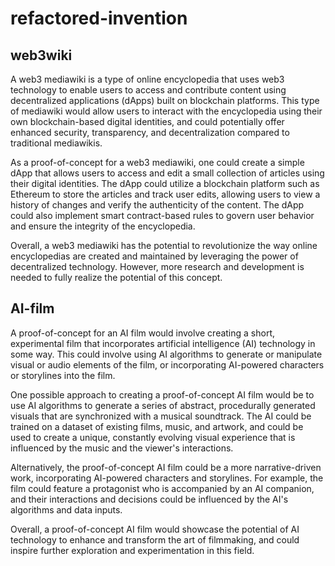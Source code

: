 # refactored-invention
## web3wiki


A web3 mediawiki is a type of online encyclopedia that uses web3 technology to enable users to access and contribute content using decentralized applications (dApps) built on blockchain platforms. This type of mediawiki would allow users to interact with the encyclopedia using their own blockchain-based digital identities, and could potentially offer enhanced security, transparency, and decentralization compared to traditional mediawikis.

As a proof-of-concept for a web3 mediawiki, one could create a simple dApp that allows users to access and edit a small collection of articles using their digital identities. The dApp could utilize a blockchain platform such as Ethereum to store the articles and track user edits, allowing users to view a history of changes and verify the authenticity of the content. The dApp could also implement smart contract-based rules to govern user behavior and ensure the integrity of the encyclopedia.

Overall, a web3 mediawiki has the potential to revolutionize the way online encyclopedias are created and maintained by leveraging the power of decentralized technology. However, more research and development is needed to fully realize the potential of this concept.


## AI-film

A proof-of-concept for an AI film would involve creating a short, experimental film that incorporates artificial intelligence (AI) technology in some way. This could involve using AI algorithms to generate or manipulate visual or audio elements of the film, or incorporating AI-powered characters or storylines into the film.

One possible approach to creating a proof-of-concept AI film would be to use AI algorithms to generate a series of abstract, procedurally generated visuals that are synchronized with a musical soundtrack. The AI could be trained on a dataset of existing films, music, and artwork, and could be used to create a unique, constantly evolving visual experience that is influenced by the music and the viewer's interactions.

Alternatively, the proof-of-concept AI film could be a more narrative-driven work, incorporating AI-powered characters and storylines. For example, the film could feature a protagonist who is accompanied by an AI companion, and their interactions and decisions could be influenced by the AI's algorithms and data inputs.

Overall, a proof-of-concept AI film would showcase the potential of AI technology to enhance and transform the art of filmmaking, and could inspire further exploration and experimentation in this field.
